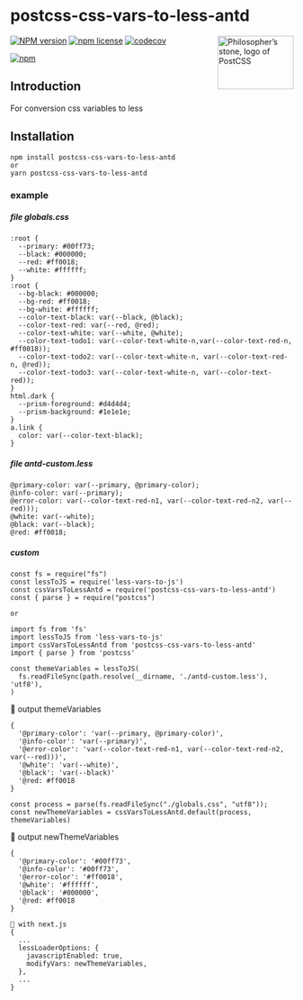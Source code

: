 # postcss-css-vars-to-less-antd

<img align="right" width="135" height="95"
	title="Philosopher’s stone, logo of PostCSS"
	src="http://postcss.github.io/postcss/logo-leftp.png">

[![NPM version](http://img.shields.io/npm/v/postcss-css-vars-to-less-antd.svg?style=flat)](https://www.npmjs.org/package/postcss-css-vars-to-less-antd)
[![npm license](http://img.shields.io/npm/l/postcss-css-vars-to-less-antd.svg?style=flat-square)](https://www.npmjs.org/package/postcss-css-vars-to-less-antd)
[![codecov](https://codecov.io/gh/Pla2aroi/postcss-css-vars-to-less-antd/branch/main/graph/badge.svg)](https://codecov.io/gh/pla2aroi/postcss-css-vars-to-less-antd)

[![npm](https://nodei.co/npm/postcss-css-vars-to-less-antd.svg?downloads=true)](https://nodei.co/npm/postcss-css-vars-to-less-antd/)


## Introduction

For conversion css variables to less

## Installation

```
npm install postcss-css-vars-to-less-antd
or
yarn postcss-css-vars-to-less-antd
```

### example

##### file globals.css

```
:root {
  --primary: #00ff73;
  --black: #000000;
  --red: #ff0018;
  --white: #ffffff;
}
:root {
  --bg-black: #000000;
  --bg-red: #ff0018;
  --bg-white: #ffffff;
  --color-text-black: var(--black, @black);
  --color-text-red: var(--red, @red);
  --color-text-white: var(--white, @white);
  --color-text-todo1: var(--color-text-white-n,var(--color-text-red-n, #ff0018));
  --color-text-todo2: var(--color-text-white-n, var(--color-text-red-n, @red));
  --color-text-todo3: var(--color-text-white-n, var(--color-text-red));
}
html.dark {
  --prism-foreground: #d4d4d4;
  --prism-background: #1e1e1e;
}
a.link {
  color: var(--color-text-black);
}

```

##### file antd-custom.less

```
@primary-color: var(--primary, @primary-color);
@info-color: var(--primary);
@error-color: var(--color-text-red-n1, var(--color-text-red-n2, var(--red)));
@white: var(--white);
@black: var(--black);
@red: #ff0018;
```

##### custom

```
const fs = require("fs")
const lessToJS = require('less-vars-to-js')
const cssVarsToLessAntd = require('postcss-css-vars-to-less-antd')
const { parse } = require("postcss")

or

import fs from 'fs'
import lessToJS from 'less-vars-to-js'
import cssVarsToLessAntd from 'postcss-css-vars-to-less-antd'
import { parse } from 'postcss'

const themeVariables = lessToJS(
  fs.readFileSync(path.resolve(__dirname, './antd-custom.less'), 'utf8'),
)

```

🚀 output themeVariables

```
{
  '@primary-color': 'var(--primary, @primary-color)',
  '@info-color': 'var(--primary)',
  '@error-color': 'var(--color-text-red-n1, var(--color-text-red-n2, var(--red)))',
  '@white': 'var(--white)',
  '@black': 'var(--black)'
  '@red: #ff0018
}

```

```
const process = parse(fs.readFileSync("./globals.css", "utf8"));
const newThemeVariables = cssVarsToLessAntd.default(process, themeVariables)
```

🚀 output newThemeVariables

```
{
  '@primary-color': '#00ff73',
  '@info-color': '#00ff73',
  '@error-color': '#ff0018',
  '@white': '#ffffff',
  '@black': '#000000',
  '@red: #ff0018
}

🥰 with next.js
{
  ...
  lessLoaderOptions: {
    javascriptEnabled: true,
    modifyVars: newThemeVariables,
  },
  ...
}
```
